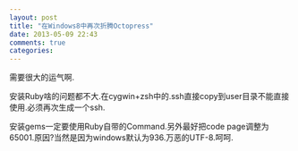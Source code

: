 ```yaml
---
layout: post
title: "在Windows8中再次折腾Octopress"
date: 2013-05-09 22:43
comments: true
categories: 
---
```


需要很大的运气啊.

安装Ruby啥的问题都不大.在cygwin+zsh中的.ssh直接copy到user目录不能直接使用.必须再次生成一个ssh.

安装gems一定要使用Ruby自带的Command.另外最好把code page调整为65001.原因?当然是因为windows默认为936.万恶的UTF-8.呵呵.
